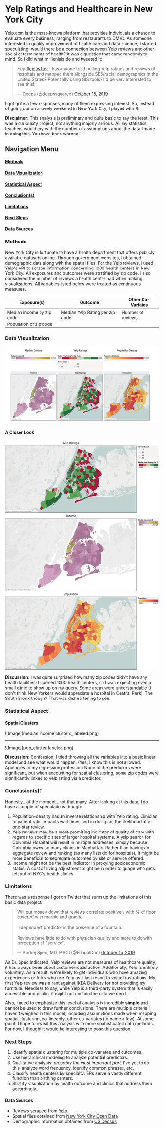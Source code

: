 # Yelp Ratings and Healthcare in New York City

Yelp.com is the most-known platform that provides individuals a chance to evaluate every business, ranging from restaurants to DMVs. As someone interested in quality improvement of health care and data science, I started speculating: would there be a connection between Yelp reviews and other social determinants of health? It was a question that came randomly to mind. So I did what millienials do and tweeted it:

<blockquote class="twitter-tweet" data-lang="en"><p lang="en" dir="ltr">Hey <a href="https://twitter.com/hashtag/epitwitter?src=hash&amp;ref_src=twsrc%5Etfw">#epitwitter</a> ! has anyone tried pulling yelp ratings and reviews of hospitals and mapped them alongside SES/racial demographics in the United States? Potentially using GIS tools? I&#39;d be very interested to see this!</p>&mdash; Deeps (@deepssquared) <a href="https://twitter.com/deepssquared/status/1183908738031390721?ref_src=twsrc%5Etfw">October 15, 2019</a></blockquote>

<script async src="https://platform.twitter.com/widgets.js" charset="utf-8"></script>

I got quite a few responses, many of them expressing interest. So, instead of going out on a lovely weekend in New York City, I played with R. 

**Disclaimer**: This analysis is preliminary and quite basic to say the least. This was a curiousity project, not anything majorly serious. All my statistics teachers would cry with the number of assumptions about the data I made in doing this. You have been warned.

## Navigation Menu
#### **[Methods](#methods)**
#### **[Data Visualization](#datavis)**
#### **[Statistical Aspect](#stats)**
#### **[Conclusion(s)](#con)**
#### **[Limitations](#limit)**
#### **[Next Steps](#ns)**
#### **[Data Sources](#datasources)**


### Methods <a name="methods"></a>
New York City is fortunate to have a health department that offers publicly available datasets online. Through government websites, I obtained demographic data along with the spatial files. For the Yelp reviews, I used Yelp's API to scrape information concerning 1000 health centers in New York City. All exposures and outcomes were stratified by zip code. I also considered the number of reviews a health center had when making visualizations. All variables listed below were treated as continuous measures. 


| Exposure(s)               | Outcome                         | Other Co-Variates |
|---------------------------|---------------------------------|-------------------|
| Median income by zip code | Median Yelp Rating per zip code | Number of reviews |
| Population of zip code    |                                 |                   |


### Data Visualization <a name="datavis"></a>
![Image](map_cropped.png)

#### A Closer Look
![Image](Yelp%20Ratings.png)
![Image](Income.png)
![Image](Population.png)

**Discussion**: I was quite surprised how many zip codes didn't have any health facilities! I queried 1000 health centers, so I was expecting even a small clinic to show up on my query. Some areas were understandable (I don't think New Yorkers would appreciate a hospital in Central Park). The South Bronx though? That was disheartening to see. 

### Statistical Aspect <a name="stats"></a>


#### Spatial Clusters
![Image](median income clusters_labeled.png)

----------------------------------------------

![Image](pop_cluster labeled.png)

**Discussion**: Confession, I tried throwing all the variables into a basic linear model and see what would happen. (Yes, I know this is not allowed. Apologies to my regression professor.) None of the predictors were significant, but when accounting for spatial clustering, some zip codes were significantly linked to yelp rating via a predictor.  

### Conclusion(s)? <a name="con"></a>

Honestly...at the moment...not that many. After looking at this data, I do have a couple of speculations though:

1. Population-density has an inverse relationship with Yelp rating. Clinician to patient ratio impacts wait times and in doing so, the likelihood of a one-star review. 
2. Yelp reviews may be a more promising indicator of quality of care with regards to specific sites of larger hospital systems. A yelp search for Columbia Hospital will result in multiple addresses, simply because Columbia owns so many clinics in Manhattan. Rather than having an aggregate review and ranking (as many lists do for hospitals), it might be more beneficial to segregate outcomes by site or service offered.
3. Income might not be the best indicator in proxying socioeconomic status. A cost of living adjustment might be in order to guage who gets left out of NYC's health clinics.

### Limitations <a name="limit"></a>

There was a response I got on Twitter that sums up the limitations of this basic data project: 

<blockquote class="twitter-tweet" data-lang="en"><p lang="en" dir="ltr">Will put money down that reviews correlate positively with % of floor covered with marble and granite. <br><br>Independent predictor is the presence of a fountain.<br><br>Reviews have little to do with physician quality and more to do with perception of &quot;service&quot;.</p>&mdash; Andrej Spec, MD, MSCI (@FungalDoc) <a href="https://twitter.com/FungalDoc/status/1184140735144255489?ref_src=twsrc%5Etfw">October 15, 2019</a></blockquote>

<script async src="https://platform.twitter.com/widgets.js" charset="utf-8"></script>

As Dr. Spec indicated, Yelp reviews are not measures of healthcare quality; it has always been about customer-satisfaction. Additionally, Yelp is entirely voluntary. As a result, we're likely to get individuals who have amazing experiences or folks who use Yelp as a last resort to voice frustrations. My first Yelp review was a rant against IKEA Delivery for not providing my furniture. Needless to say, while Yelp is a third-party system that is easily accessible and public, it might not contain the data we need.  

Also, I need to emphasize this level of analysis is incredibly **simple** and cannot be used to draw further conclusions. There are multiple criteria I haven't weighed in this model, including assumptions made when mapping spatial clustering, co-linearity, other co-variates (to name a few). At some point, I hope to revisit this analysis with more sophisticated data methods. For now, I thought it would be interesting to pose this question.

### Next Steps <a name="ns"></a>

1. Identify spatial clustering for multiple co-variates and outcomes.
2. Use hierarchical modeling to analyze potential predictors.
3. Qualitative analysis: *probably the most important part*. I've yet to do this: analyze word frequency, identify common phrases, etc. 
4. Classify health centers by specialty: ERs serve a vastly different function than birthing centers. 
5. Stratify visualization by health outcome and clinics that address them accordingly.

#### Data Sources <a name="datasources"></a>

- Reviews scraped from [Yelp](https://yelp.com/).
- Spatial files obtained from [New York City Open Data](https://data.cityofnewyork.us/widgets/i8iw-xf4u)
- Demographic information obtained from [US Census](https://factfinder.census.gov/faces/nav/jsf/pages/download_center.xhtml)
